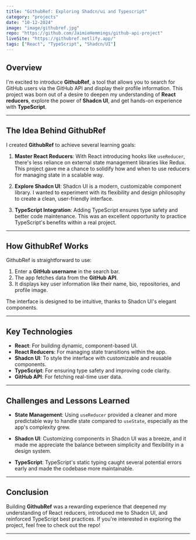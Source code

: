 ```yaml
---
title: "GithubRef: Exploring Shadcn/ui and Typescript"
category: "projects"
date: "10-12-2024"
image: "image/githubref.jpg"
repo: "https://github.com/JaimieHemmings/github-api-project"
liveSite: "https://githubref.netlify.app/"
tags: ["React", "TypeScript", "Shadcn/UI"]
---
```


## Overview

I'm excited to introduce **GithubRef**, a tool that allows you to search for GitHub users via the GitHub API and display their profile information. This project was born out of a desire to deepen my understanding of **React reducers**, explore the power of **Shadcn UI**, and get hands-on experience with **TypeScript**.

---

## The Idea Behind GithubRef

I created **GithubRef** to achieve several learning goals:

1. **Master React Reducers**: With React introducing hooks like `useReducer`, there's less reliance on external state management libraries like Redux. This project gave me a chance to solidify how and when to use reducers for managing state in a scalable way.

2. **Explore Shadcn UI**: Shadcn UI is a modern, customizable component library. I wanted to experiment with its flexibility and design philosophy to create a clean, user-friendly interface.

3. **TypeScript Integration**: Adding TypeScript ensures type safety and better code maintenance. This was an excellent opportunity to practice TypeScript's benefits within a real project.

---

## How GithubRef Works

GithubRef is straightforward to use:

1. Enter a **GitHub username** in the search bar.
2. The app fetches data from the **GitHub API**.
3. It displays key user information like their name, bio, repositories, and profile image.

The interface is designed to be intuitive, thanks to Shadcn UI's elegant components.

---

## Key Technologies

- **React**: For building dynamic, component-based UI.
- **React Reducers**: For managing state transitions within the app.
- **Shadcn UI**: To style the interface with customizable and reusable components.
- **TypeScript**: For ensuring type safety and improving code clarity.
- **GitHub API**: For fetching real-time user data.

---

## Challenges and Lessons Learned

- **State Management**: Using `useReducer` provided a cleaner and more predictable way to handle state compared to `useState`, especially as the app's complexity grew.
  
- **Shadcn UI**: Customizing components in Shadcn UI was a breeze, and it made me appreciate the balance between simplicity and flexibility in a design system.
  
- **TypeScript**: TypeScript's static typing caught several potential errors early and made the codebase more maintainable.

---

## Conclusion

Building **GithubRef** was a rewarding experience that deepened my understanding of React reducers, introduced me to Shadcn UI, and reinforced TypeScript best practices. If you're interested in exploring the project, feel free to check out the repo!

---
